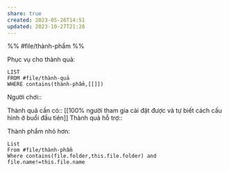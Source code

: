```yaml
---
share: true
created: 2023-05-26T14:51
updated: 2023-10-27T21:28
---
```

%%
#file/thành-phẩm
%%

Phục vụ cho thành quả:
```dataview
LIST
FROM #file/thành-quả 
WHERE contains(thành-phẩm,[[]])
```
Người chơi:: 

Thành quả cần có:: [[100% người tham gia cài đặt được và tự biết cách cấu hình ở buổi đầu tiên]]
Thành quả hỗ trợ::

Thành phẩm nhỏ hơn:
```dataview
List 
From #file/thành-phẩm 
Where contains(file.folder,this.file.folder) and file.name!=this.file.name
```
